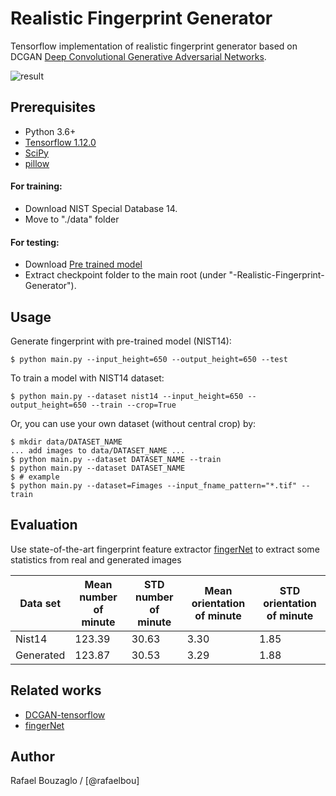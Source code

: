 # Realistic Fingerprint Generator 

Tensorflow implementation of realistic fingerprint generator based on DCGAN [Deep Convolutional Generative Adversarial Networks](http://arxiv.org/abs/1511.06434).

![result](assets/fingerprint_traning.gif)


## Prerequisites

- Python 3.6+
- [Tensorflow 1.12.0](https://github.com/tensorflow/tensorflow/tree/r1.12)
- [SciPy](http://www.scipy.org/install.html)
- [pillow](https://github.com/python-pillow/Pillow)

#### For training:
- Download NIST Special Database 14.
- Move to "./data" folder

#### For testing:
- Download [Pre trained model](https://drive.google.com/open?id=1f1UN0igkgq8FUi-vQBCbOS1WT0av7-Vp)
- Extract checkpoint folder to the main root (under "-Realistic-Fingerprint-Generator").

## Usage

Generate fingerprint with pre-trained model (NIST14):

    $ python main.py --input_height=650 --output_height=650 --test
    
To train a model with NIST14 dataset:

    $ python main.py --dataset nist14 --input_height=650 --output_height=650 --train --crop=True

Or, you can use your own dataset (without central crop) by:

    $ mkdir data/DATASET_NAME
    ... add images to data/DATASET_NAME ...
    $ python main.py --dataset DATASET_NAME --train
    $ python main.py --dataset DATASET_NAME
    $ # example
    $ python main.py --dataset=Fimages --input_fname_pattern="*.tif" --train

## Evaluation 
Use state-of-the-art fingerprint feature extractor [fingerNet](https://arxiv.org/abs/1709.02228) to extract some statistics from real and generated images

|Data set | Mean number of minute | STD number of minute | Mean orientation of minute | STD orientation of minute |
--- | --- | --- | --- |--- |
|Nist14 | 123.39 | 30.63 | 3.30 | 1.85 |
|Generated | 123.87 | 30.53 | 3.29 | 1.88 |

## Related works

- [DCGAN-tensorflow](https://github.com/carpedm20/DCGAN-tensorflow)
- [fingerNet](https://arxiv.org/abs/1709.02228)


## Author

Rafael Bouzaglo / [@rafaelbou]
